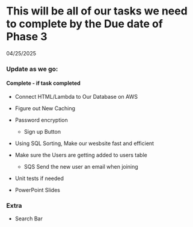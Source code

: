 # This will be all of our tasks we need to complete by the Due date of Phase 3
04/25/2025

### Update as we go:

#### Complete - if task completed 


- Connect HTML/Lambda to Our Database on AWS

- Figure out New Caching

- Password encryption
    - Sign up Button

- Using SQL Sorting, Make our wesbsite fast and efficient

- Make sure the Users are getting added to users table
    - SQS Send the new user an email when joining

- Unit tests if needed

- PowerPoint Slides

### Extra

- Search Bar
